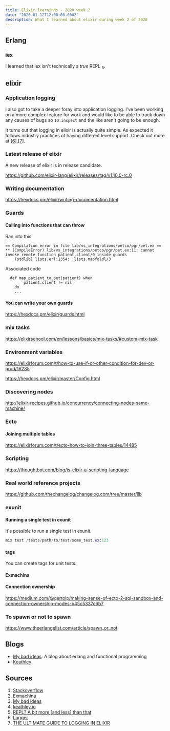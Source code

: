 ```yaml
---
title: Elixir learnings - 2020 week 2
date: "2020-01-12T12:00:00.000Z"
description: What I learned about elixir during week 2 of 2020
---
```


## Erlang

### iex 

I learned that iex isn't technically a _true_ REPL [<sub>5</sub>](iexrepl).

## elixir

### Application logging

I also got to take a deeper foray into application logging. I've been working on a more complex feature for work and would like to be able to track down any causes of bugs so `IO.inspect` and the like aren't going to be enough.

It turns out that logging in elixir is actually quite simple. As expected it follows industry practices of having different level support. Check out more at [[6]][logging],[[7]][logging-guide].

### Latest release of elixir

A new release of elixir is in release candidate.

https://github.com/elixir-lang/elixir/releases/tag/v1.10.0-rc.0

### Writing documentation

https://hexdocs.pm/elixir/writing-documentation.html

### Guards

#### Calling into functions that can throw

Ran into this 

```
== Compilation error in file lib/vs_integrations/petco/pgr/pet.ex ==
** (CompileError) lib/vs_integrations/petco/pgr/pet.ex:11: cannot invoke remote function patient.client/0 inside guards
    (stdlib) lists.erl:1354: :lists.mapfoldl/3
```

Associated code 

```
  def map_patient_to_pet(patient) when
        patient.client != nil
    do
    ...
```

#### You can write your own guards

https://hexdocs.pm/elixir/guards.html

### mix tasks

https://elixirschool.com/en/lessons/basics/mix-tasks/#custom-mix-task

### Environment variables

https://elixirforum.com/t/how-to-use-if-or-other-condition-for-dev-or-prod/16235

https://hexdocs.pm/elixir/master/Config.html

### Discovering nodes

http://elixir-recipes.github.io/concurrency/connecting-nodes-same-machine/

### Ecto

#### Joining multiple tables

https://elixirforum.com/t/ecto-how-to-join-three-tables/14485

### Scripting

https://thoughtbot.com/blog/is-elixir-a-scripting-language

### Real world reference projects

https://github.com/thechangelog/changelog.com/tree/master/lib

### exunit

#### Running a single test in exunit

It's possible to run a single test in exunit.

```elixir
mix test /tests/path/to/test/some_test.ex:123
```

#### tags

You can create tags for unit tests.

#### Exmachina

#### Connection ownership

https://medium.com/@qertoip/making-sense-of-ecto-2-sql-sandbox-and-connection-ownership-modes-b45c5337c6b7

### To spawn or not to spawn

https://www.theerlangelist.com/article/spawn_or_not


## Blogs

- [My bad ideas][my-bad-ideas]: A blog about erlang and functional programming
- [Keathley][keathley]

## Sources

[exunit-one-test]: https://stackoverflow.com/questions/21878409/in-elixirs-exunit-is-it-possible-to-just-run-one-test
[exmachina]: https://github.com/thoughtbot/ex_machina
[my-bad-ideas]: https://ferd.ca
[keathley]: https://keathley.io
[iexrepl]: https://ferd.ca/repl-a-bit-more-and-less-than-that.html
[logging]: https://hexdocs.pm/logger/Logger.html
[logging-guide]: https://timber.io/blog/the-ultimate-guide-to-logging-in-elixir/#starting-out-with-a-template-project

1. [Stackoverflow][exunit-one-test]
2. [Exmachina][exmachina]
3. [My bad ideas][my-bad-ideas]
4. [keathley.io][keathley]
5. [REPL? A bit more [and less] than that][iexrepl]
6. [Logger][logging]
7. [THE ULTIMATE GUIDE TO LOGGING IN ELIXIR][logging-guide]